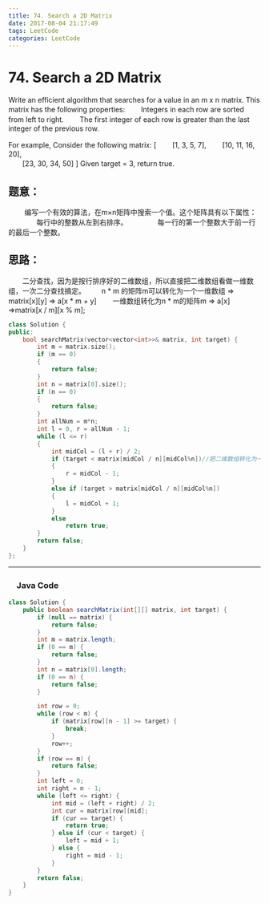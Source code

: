 ```yaml
---
title: 74. Search a 2D Matrix
date: 2017-08-04 21:17:49
tags: LeetCode
categories: LeetCode
---
```


# 74. Search a 2D Matrix

Write an efficient algorithm that searches for a value in an m x n matrix. This matrix has the following properties:
　　Integers in each row are sorted from left to right.
　　The first integer of each row is greater than the last integer of the previous row.

For example,
Consider the following matrix:
[
　　[1,   3,  5,  7],
　　[10, 11, 16, 20],    
　　[23, 30, 34, 50]
]
Given target = 3, return true.
<!--more-->

## 题意：

　　 编写一个有效的算法，在m×n矩阵中搜索一个值。这个矩阵具有以下属性：
　　　　每行中的整数从左到右排序。
　　　　每一行的第一个整数大于前一行的最后一个整数。

## 思路：

　　二分查找，因为是按行排序好的二维数组，所以直接把二维数组看做一维数组，一次二分查找搞定。
　　n * m 的矩阵m可以转化为一个一维数组 => matrix\[x]\[y] => a\[x * m + y]
　　一维数组转化为n * m的矩阵m => a[x] =>matrix\[x / m]\[x % m];

```c++
class Solution {
public:
	bool searchMatrix(vector<vector<int>>& matrix, int target) {
		int m = matrix.size();
		if (m == 0)
		{
			return false;
		}
		int n = matrix[0].size();
		if (n == 0)
		{
			return false;
		}
		int allNum = m*n;
		int l = 0, r = allNum - 1;
		while (l <= r)
		{
			int midCol = (l + r) / 2;
			if (target < matrix[midCol / n][midCol%n])//把二维数组转化为一维数组，这种找下标索引的（行索引==索引/列数，列索引==索引%列数）方法及其好，需记忆
			{
				r = midCol - 1;
			}
			else if (target > matrix[midCol / n][midCol%n])
			{
				l = midCol + 1;
			}
			else
				return true;
		}
		return false;
	}
};
```

---------------------------------------------------
### 　Java Code
```Java
class Solution {
    public boolean searchMatrix(int[][] matrix, int target) {
        if (null == matrix) {
            return false;
        }
        int m = matrix.length;
        if (0 == m) {
            return false;
        }
        int n = matrix[0].length;
        if (0 == n) {
            return false;
        }

        int row = 0;
        while (row < m) {
            if (matrix[row][n - 1] >= target) {
                break;
            }
            row++;
        }
        if (row == m) {
            return false;
        }
        int left = 0;
        int right = n - 1;
        while (left <= right) {
            int mid = (left + right) / 2;
            int cur = matrix[row][mid];
            if (cur == target) {
                return true;
            } else if (cur < target) {
                left = mid + 1;
            } else {
                right = mid - 1;
            }
        }
        return false;
    }
}
```
